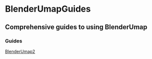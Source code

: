 # BlenderUmapGuides
## Comprehensive guides to using BlenderUmap


### Guides
[BlenderUmap2](https://github.com/M4X40/BlenderUmapGuides/blob/main/BlenderUmap2.rst)
